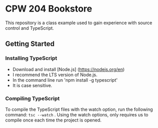 # CPW 204 Bookstore
This repository is a class example used to gain experience with source control and TypeScript.

## Getting Started

### Installing TypeScript
- Download and install [Node.js] (https://nodejs.org/en)
- I recommend the LTS version of Node.js.
- In the command line run 'npm install -g typescript'
- It is case sensitive.

### Compiling TypeScript
To compile the TypeScript files with the watch option, 
run the following command: `tsc --watch` .  Using the watch 
options, only requires us to compile once each time the 
project is opened. 

